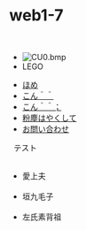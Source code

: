 # web1-7
<!DOCTYPE html>
<html lang="ja">
 <head>
   <meta charset="UTF-8">
   <link rel="stylesheet" type="text/css" href="css/default.css">
   <title>練習</title>
 </head>
 <body>
   <section id="logo">
     <ul>
       <li><img src="img/good.png" alt="CU0.bmp"></li>
       <li>LEGO</li>
     </ul>
   </section>
   <nav id="gnav">
     <ul>
       <li><a href="#"><div class="img" id="CU0.bmp">ほめ</a></li>
       <li><a href="#"><div class="img" id="CU0.bmp">こん＾＾</a></li>
       <li><a href="#"><div class="img" id="CU0.bmp">こん＾＾；</a></li>
       <li><a href="#"><div class="img" id="CU0.bmp">粉塵はやくして</a></li>
       <li><a href="#"><div class="img" id="CU0.bmp">お問い合わせ</a></li>
     </ul>
    </nav>
   <hl>テスト</hl>
   <ul class="breadcrumbs">
   <li>愛上夫</li>
   <li>垣九毛子</li>
   <li>左氏素背祖</li>
   </ul>
 </body>
 </html>
